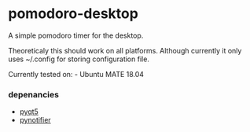 # pomodoro-desktop
A simple pomodoro timer for the desktop.

Theoreticaly this should work on all platforms. Although currently it only uses
~/.config for storing configuration file.

Currently tested on:
    - Ubuntu MATE 18.04

### depenancies
- [pyqt5](https://www.riverbankcomputing.com/software/pyqt/intro)
- [pynotifier](https://github.com/YuriyLisovskiy/pynotifier)
